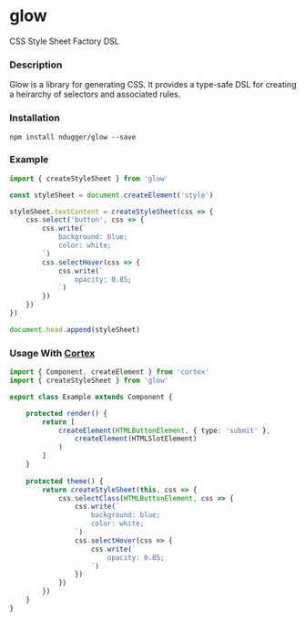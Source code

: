 # glow
CSS Style Sheet Factory DSL

### Description
Glow is a library for generating CSS. It provides a type-safe DSL for creating a heirarchy of selectors and associated rules.

### Installation
```
npm install ndugger/glow --save
```

### Example
```typescript
import { createStyleSheet } from 'glow'

const styleSheet = document.createElement('style')

styleSheet.textContent = createStyleSheet(css => {
    css.select('button', css => {
        css.write(`
            background: blue;
            color: white;
        `)
        css.selectHover(css => {
            css.write(`
                opacity: 0.85;
            `)
        })
    })
})

document.head.append(styleSheet)
```

### Usage With [Cortex](//github.com/ndugger/cortex)
```typescript
import { Component, createElement } from 'cortex'
import { createStyleSheet } from 'glow'

export class Example extends Component {

    protected render() {
        return [
            createElement(HTMLButtonElement, { type: 'submit' },
                createElement(HTMLSlotElement)
            )
        ]
    }
    
    protected theme() {
        return createStyleSheet(this, css => {
            css.selectClass(HTMLButtonElement, css => {
                css.write(`
                    background: blue;
                    color: white;
                `)
                css.selectHover(css => {
                    css.write(`
                        opacity: 0.85;
                    `)
                })
            })
        })
    }
}
```
